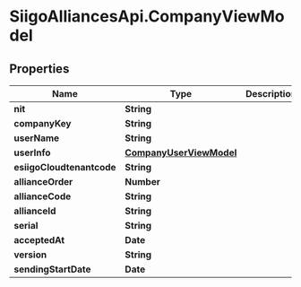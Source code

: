 # SiigoAlliancesApi.CompanyViewModel

## Properties

Name | Type | Description | Notes
------------ | ------------- | ------------- | -------------
**nit** | **String** |  | [optional] 
**companyKey** | **String** |  | [optional] 
**userName** | **String** |  | [optional] 
**userInfo** | [**CompanyUserViewModel**](CompanyUserViewModel.md) |  | [optional] 
**esiigoCloudtenantcode** | **String** |  | [optional] 
**allianceOrder** | **Number** |  | [optional] 
**allianceCode** | **String** |  | [optional] 
**allianceId** | **String** |  | [optional] 
**serial** | **String** |  | [optional] 
**acceptedAt** | **Date** |  | [optional] 
**version** | **String** |  | [optional] 
**sendingStartDate** | **Date** |  | [optional] 


